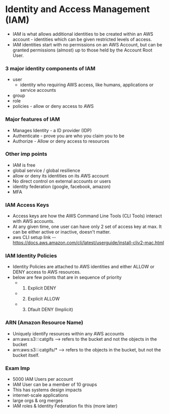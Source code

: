 # Identity and Access Management (IAM)
- IAM is what allows additional identities to be created within an AWS account - identities which can be given restricted levels of access.
- IAM identities start with no permissions on an AWS Account, but can be granted permissions (almost) up to those held by the Account Root User.

### 3 major identity components of IAM
- user
  - identity who requiring AWS access, like humans, applications or service accounts
- group 
- role
- policies - allow or deny access to AWS

### Major features of IAM
- Manages Identity - a ID provider (IDP)
- Authenticate - prove you are who you claim you to be
- Authorize - Allow or deny access to resources

### Other imp points
- IAM is free
- global service / global resilience
- allow or deny its identities on its AWS account
- No direct control on external accounts or users
- identity federation (google, facebook, amazon)
- MFA


### IAM Access Keys
- Access keys are how the AWS Command Line Tools (CLI Tools) interact with AWS accounts.
- At any given time, one user can have only 2 set of access key at max. It can be either active or inactive, doesn't matter.
- aws CLI setup link -- https://docs.aws.amazon.com/cli/latest/userguide/install-cliv2-mac.html

### IAM Identity Policies
- Identity Policies are attached to AWS identities and either ALLOW or DENY access to AWS resources.
- below are few points that are in sequence of priority
  - 1. Explicit DENY
  - 2. Explicit ALLOW
  - 3. Dfault DENY (Implicit)

### ARN (Amazon Resource Name)
- Uniquely identify resources within any AWS accounts
- arn:aws:s3:::catgifs --> refers to the bucket and not the objects in the bucket
- arn:aws:s3:::catgifs/* --> refers to the objects in the bucket, but not the bucket itself.

### Exam Imp
- 5000 IAM Users per account
- IAM User can be a member of 10 groups
- This has systems design impacts
- internet-scale applications
- large orgs & org merges
- IAM roles & Identity Federation fix this (more later)



